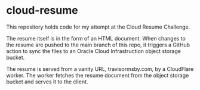 # cloud-resume

This repository holds code for my attempt at the Cloud Resume Challenge. 

The resume itself is in the form of an HTML document. When changes to the resume are pushed to the main branch of this repo, it triggers a GitHub action to sync the files to an Oracle Cloud Infrastruction object storage bucket.

The resume is served from a vanity URL, travisormsby.com, by a CloudFlare worker. The worker fetches the resume document from the object storage bucket and serves it to the client.
